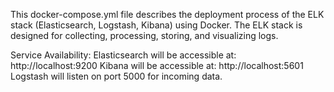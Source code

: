 This docker-compose.yml file describes the deployment process of the ELK stack
(Elasticsearch, Logstash, Kibana) using Docker. 
The ELK stack is designed for collecting, processing, storing, and visualizing logs.

Service Availability:
Elasticsearch will be accessible at: http://localhost:9200
Kibana will be accessible at: http://localhost:5601
Logstash will listen on port 5000 for incoming data.
